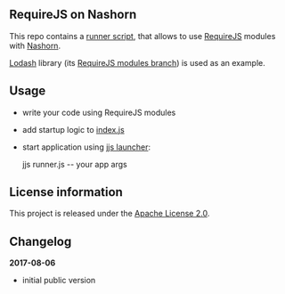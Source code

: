 RequireJS on Nashorn
--------------------

This repo contains a [runner script](https://github.com/wilton-iot/requirejs-nashorn/blob/master/runner.js), that allows to use [RequireJS](http://requirejs.org/) modules
with [Nashorn](http://openjdk.java.net/projects/nashorn/).

[Lodash](https://lodash.com/) library (its [RequireJS modules branch](https://github.com/lodash/lodash/tree/amd)) is used as an example.

Usage
-----

 - write your code using RequireJS modules
 - add startup logic to [index.js](https://github.com/wilton-iot/requirejs-nashorn/blob/master/index.js)
 - start application using [jjs launcher](https://docs.oracle.com/javase/8/docs/technotes/tools/windows/jjs.html):

     jjs runner.js -- your app args

License information
-------------------

This project is released under the [Apache License 2.0](http://www.apache.org/licenses/LICENSE-2.0).

Changelog
---------

**2017-08-06**

 - initial public version
